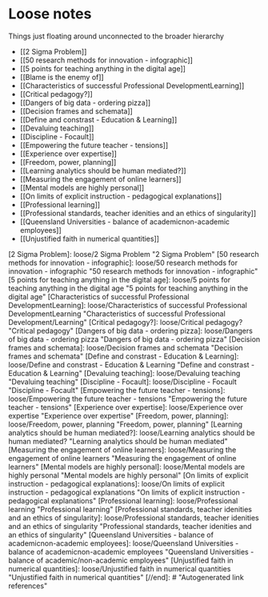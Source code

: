 # Loose notes

Things just floating around unconnected to the broader hierarchy

- [[2 Sigma Problem]]
- [[50 research methods for innovation - infographic]]
- [[5 points for teaching anything in the digital age]]
- [[Blame is the enemy of]]
- [[Characteristics of successful Professional DevelopmentLearning]]
- [[Critical pedagogy?]]
- [[Dangers of big data - ordering pizza]]
- [[Decision frames and schemata]]
- [[Define and constrast - Education & Learning]]
- [[Devaluing teaching]]
- [[Discipline - Focault]]
- [[Empowering the future teacher - tensions]]
- [[Experience over expertise]]
- [[Freedom, power, planning]]
- [[Learning analytics should be human mediated?]]
- [[Measuring the engagement of online learners]]
- [[Mental models are highly personal]]
- [[On limits of explicit instruction - pedagogical explanations]]
- [[Professional learning]]
- [[Professional standards, teacher idenities and an ethics of singularity]]
- [[Queensland Universities - balance of academicnon-academic employees]]
- [[Unjustified faith in numerical quantities]]


[//begin]: # "Autogenerated link references for markdown compatibility"
[2 Sigma Problem]: loose/2 Sigma Problem "2 Sigma Problem"
[50 research methods for innovation - infographic]: loose/50 research methods for innovation - infographic "50 research methods for innovation - infographic"
[5 points for teaching anything in the digital age]: loose/5 points for teaching anything in the digital age "5 points for teaching anything in the digital age"
[Characteristics of successful Professional DevelopmentLearning]: loose/Characteristics of successful Professional DevelopmentLearning "Characteristics of successful Professional Development/Learning"
[Critical pedagogy?]: loose/Critical pedagogy? "Critical pedagogy"
[Dangers of big data - ordering pizza]: loose/Dangers of big data - ordering pizza "Dangers of big data - ordering pizza"
[Decision frames and schemata]: loose/Decision frames and schemata "Decision frames and schemata"
[Define and constrast - Education & Learning]: loose/Define and constrast - Education & Learning "Define and constrast - Education & Learning"
[Devaluing teaching]: loose/Devaluing teaching "Devaluing teaching"
[Discipline - Focault]: loose/Discipline - Focault "Discipline - Focault"
[Empowering the future teacher - tensions]: loose/Empowering the future teacher - tensions "Empowering the future teacher - tensions"
[Experience over expertise]: loose/Experience over expertise "Experience over expertise"
[Freedom, power, planning]: loose/Freedom, power, planning "Freedom, power, planning"
[Learning analytics should be human mediated?]: loose/Learning analytics should be human mediated? "Learning analytics should be human mediated"
[Measuring the engagement of online learners]: loose/Measuring the engagement of online learners "Measuring the engagement of online learners"
[Mental models are highly personal]: loose/Mental models are highly personal "Mental models are highly personal"
[On limits of explicit instruction - pedagogical explanations]: loose/On limits of explicit instruction - pedagogical explanations "On limits of explicit instruction - pedagogical explanations"
[Professional learning]: loose/Professional learning "Professional learning"
[Professional standards, teacher idenities and an ethics of singularity]: loose/Professional standards, teacher idenities and an ethics of singularity "Professional standards, teacher idenities and an ethics of singularity"
[Queensland Universities - balance of academicnon-academic employees]: loose/Queensland Universities - balance of academicnon-academic employees "Queensland Universities - balance of academic/non-academic employees"
[Unjustified faith in numerical quantities]: loose/Unjustified faith in numerical quantities "Unjustified faith in numerical quantities"
[//end]: # "Autogenerated link references"